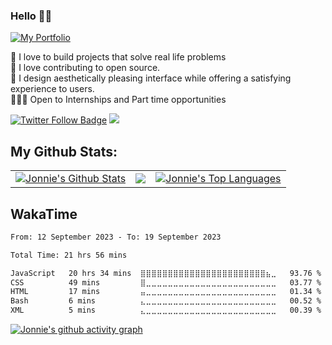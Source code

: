 <h3>Hello 👋🏾</h3>
<p>
<a href="https://jon-nie.vercel.app/">
  <img src="https://img.shields.io/badge/my_portfolio-000?style=for-the-badge&logo=ko-fi&logoColor=white" alt="My Portfolio"/></a>
<p>
<!-- I'm a Frontend Deveoper, working with HTML, CSS, SASS, Javascript, ReactJs<br><br>
I'm currently taking the Frontend Career path course created by [Scrimba](https://scrimba.com/learn/frontend)<br>
Asides Frontend development, I work as a UI/UX designer, where I help create and design web and mobile interface which balances aesthetics with a very great user experience.-->

 👀 I love to build projects that solve real life problems
        <br/>
        🚀 I love contributing to open source.
        <br/>
        🙂 I design aesthetically pleasing interface while offering a satisfying experience to users.
        <br/>
        🧑🏽‍💻 Open to Internships and Part time opportunities
        <br />

<a href="https://twitter.com/JonnieDev">
<img src="https://img.shields.io/twitter/follow/JonnieDev?color=0F182A&logo=twitter&style=for-the-badge" alt="Twitter Follow Badge"/></a>

<a href="https://linkedin.com/in/john-areola">
<img src="https://img.shields.io/badge/LinkedIn-0077B5?style=for-the-badge&logo=linkedin&logoColor=white alt="Linkedin Follow Badge"/></a>


## My Github Stats:
<table>
  <tr>
    <td>
      <a href="https://github.com/Jonnie-Dev"><img alt="Jonnie's Github Stats" src="https://github-readme-stats.vercel.app/api?username=Jonnie-Dev&show_icons=true&count_private=true&theme=react&hide_border=true&bg_color=1d2a3a" /></a>
    </td>
    <td>
      <a href="http://www.github.com/Jonnie-Dev"><img src="https://github-readme-streak-stats.herokuapp.com/?user=Jonnie-Dev&stroke=ffffff&background=1d2a3a&ring=5BCDEC&fire=5BCDEC&currStreakNum=ffffff&currStreakLabel=5BCDEC&sideNums=ffffff&sideLabels=ffffff&dates=ffffff&hide_border=true" /></a>
    </td>
    <td>
      <a href="https://github.com/Jonnie-Dev"><img alt="Jonnie's Top Languages" src="https://github-readme-stats.vercel.app/api/top-langs/?username=Jonnie-Dev&langs_count=8&count_private=true&layout=compact&theme=react&hide_border=true&bg_color=1d2a3a"/></a>
    </td>
  </tr>
  </table>

## WakaTime 
<!--START_SECTION:waka-->

```txt
From: 12 September 2023 - To: 19 September 2023

Total Time: 21 hrs 56 mins

JavaScript   20 hrs 34 mins  ⣿⣿⣿⣿⣿⣿⣿⣿⣿⣿⣿⣿⣿⣿⣿⣿⣿⣿⣿⣿⣿⣿⣿⣦⣀   93.76 %
CSS          49 mins         ⣿⣀⣀⣀⣀⣀⣀⣀⣀⣀⣀⣀⣀⣀⣀⣀⣀⣀⣀⣀⣀⣀⣀⣀⣀   03.77 %
HTML         17 mins         ⣤⣀⣀⣀⣀⣀⣀⣀⣀⣀⣀⣀⣀⣀⣀⣀⣀⣀⣀⣀⣀⣀⣀⣀⣀   01.34 %
Bash         6 mins          ⣄⣀⣀⣀⣀⣀⣀⣀⣀⣀⣀⣀⣀⣀⣀⣀⣀⣀⣀⣀⣀⣀⣀⣀⣀   00.52 %
XML          5 mins          ⣄⣀⣀⣀⣀⣀⣀⣀⣀⣀⣀⣀⣀⣀⣀⣀⣀⣀⣀⣀⣀⣀⣀⣀⣀   00.39 %
```

<!--END_SECTION:waka-->
[![Jonnie's github activity graph](https://github-readme-activity-graph.vercel.app/graph?username=Jonnie-Dev&theme=react-dark)](https://github.com/Jonnie-Dev/github-readme-activity-graph)
